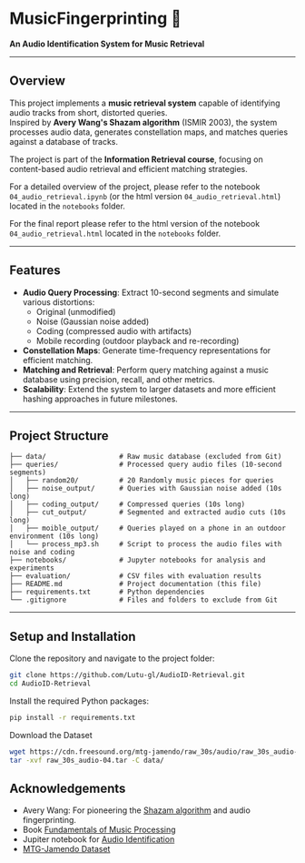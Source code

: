 # MusicFingerprinting 🎵  
**An Audio Identification System for Music Retrieval**  

---

## **Overview**  
This project implements a **music retrieval system** capable of identifying audio tracks from short, distorted queries.  
Inspired by **Avery Wang's Shazam algorithm** (ISMIR 2003), the system processes audio data, generates constellation maps, and matches queries against a database of tracks.  

The project is part of the **Information Retrieval course**, focusing on content-based audio retrieval and efficient matching strategies.

For a detailed overview of the project, please refer to the notebook `04_audio_retrieval.ipynb` (or the html version `04_audio_retrieval.html`) located in the `notebooks` folder.

For the final report please refer to the html version of the notebook `04_audio_retrieval.html` located in the `notebooks` folder.

---

## **Features**  
- **Audio Query Processing**: Extract 10-second segments and simulate various distortions:
  - Original (unmodified)
  - Noise (Gaussian noise added)
  - Coding (compressed audio with artifacts)
  - Mobile recording (outdoor playback and re-recording)  
- **Constellation Maps**: Generate time-frequency representations for efficient matching.  
- **Matching and Retrieval**: Perform query matching against a music database using precision, recall, and other metrics.  
- **Scalability**: Extend the system to larger datasets and more efficient hashing approaches in future milestones.

---

## **Project Structure**  

```plaintext
├── data/                  # Raw music database (excluded from Git)
├── queries/               # Processed query audio files (10-second segments)
│   ├── random20/          # 20 Randomly music pieces for queries
│   ├── noise_output/      # Queries with Gaussian noise added (10s long)
│   ├── coding_output/     # Compressed queries (10s long)
│   ├── cut_output/        # Segmented and extracted audio cuts (10s long)
│   ├── moible_output/     # Queries played on a phone in an outdoor environment (10s long)
│   └── process_mp3.sh     # Script to process the audio files with noise and coding
├── notebooks/             # Jupyter notebooks for analysis and experiments
├── evaluation/            # CSV files with evaluation results
├── README.md              # Project documentation (this file)
├── requirements.txt       # Python dependencies
└── .gitignore             # Files and folders to exclude from Git

```

---

## **Setup and Installation**
Clone the repository and navigate to the project folder:
```bash
git clone https://github.com/Lutu-gl/AudioID-Retrieval.git
cd AudioID-Retrieval
```
Install the required Python packages:
```bash
pip install -r requirements.txt
```
Download the Dataset
```bash
wget https://cdn.freesound.org/mtg-jamendo/raw_30s/audio/raw_30s_audio-04.tar
tar -xvf raw_30s_audio-04.tar -C data/
```

## **Acknowledgements**
- Avery Wang: For pioneering the [Shazam algorithm](https://www.ee.columbia.edu/~dpwe/papers/Wang03-shazam.pdf) and audio fingerprinting.
- Book [Fundamentals of Music Processing](https://link.springer.com/book/10.1007/978-3-030-69808-9)
- Jupiter notebook for [Audio Identification](https://www.audiolabs-erlangen.de/resources/MIR/FMP/C7/C7S1_AudioIdentification.ipynb)
- [MTG-Jamendo Dataset](https://mtg.github.io/mtg-jamendo-dataset/)